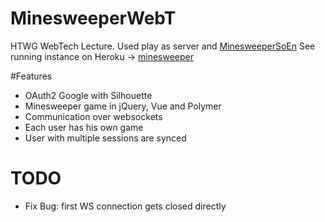 # MinesweeperWebT
HTWG WebTech Lecture. Used play as server and [MinesweeperSoEn](https://github.com/MathiasLengler/MinesweeperSoEn)
See running instance on Heroku -> [minesweeper](https://minesweeper-webt.herokuapp.com/)

#Features
- OAuth2 Google with Silhouette
- Minesweeper game in jQuery, Vue and Polymer 
- Communication over websockets
- Each user has his own game
- User with multiple sessions are synced

# TODO
- Fix Bug: first WS connection gets closed directly
